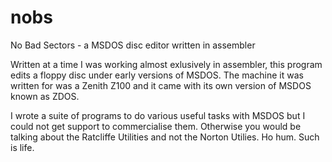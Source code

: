 # nobs
No Bad Sectors - a MSDOS disc editor written in assembler

Written at a time I was working almost exlusively in assembler, this program edits a floppy disc under early versions of MSDOS. The machine it was written for was a Zenith Z100 and it came with its own version of MSDOS known as ZDOS.

I wrote a suite of programs to do various useful tasks with MSDOS but I could not get support to commercialise them. Otherwise you would be talking about the Ratcliffe Utilities and not the Norton Utilies. Ho hum. Such is life.
